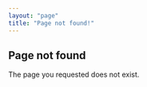 ```yaml
---
layout: "page"
title: "Page not found!"
---
```


## Page not found

The page you requested does not exist.
